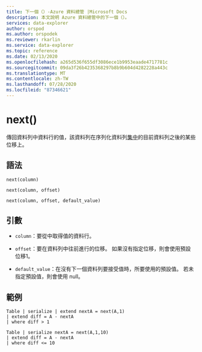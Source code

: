 ```yaml
---
title: 下一個（）-Azure 資料總管 |Microsoft Docs
description: 本文說明 Azure 資料總管中的下一個（）。
services: data-explorer
author: orspod
ms.author: orspodek
ms.reviewer: rkarlin
ms.service: data-explorer
ms.topic: reference
ms.date: 02/13/2020
ms.openlocfilehash: a265d536f655df3086ece1b9953eaade4717781c
ms.sourcegitcommit: 09da3f26b4235368297b8b9b604d4282228a443c
ms.translationtype: MT
ms.contentlocale: zh-TW
ms.lasthandoff: 07/28/2020
ms.locfileid: "87346621"
---
```

# <a name="next"></a>next()

傳回資料列中資料行的值，該資料列在序列化資料列[集中](./windowsfunctions.md#serialized-row-set)的目前資料列之後的某些位移上。

## <a name="syntax"></a>語法

`next(column)`

`next(column, offset)`

`next(column, offset, default_value)`

## <a name="arguments"></a>引數

* `column`：要從中取得值的資料行。

* `offset`：要在資料列中往前進行的位移。 如果沒有指定位移，則會使用預設位移1。

* `default_value`：在沒有下一個資料列要接受值時，所要使用的預設值。 若未指定預設值，則會使用 null。


## <a name="examples"></a>範例
```kusto
Table | serialize | extend nextA = next(A,1)
| extend diff = A - nextA
| where diff > 1

Table | serialize nextA = next(A,1,10)
| extend diff = A - nextA
| where diff <= 10
```